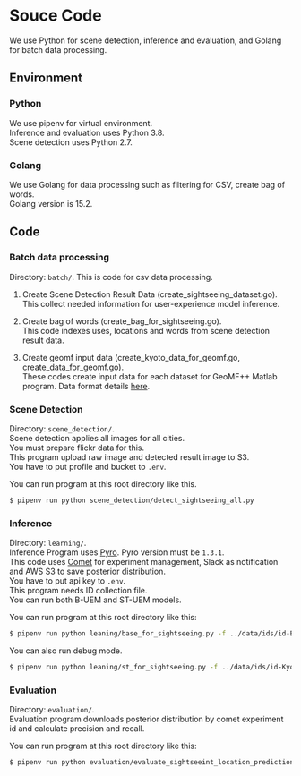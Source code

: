 # Souce Code
We use Python for scene detection, inference and evaluation, and Golang for batch data processing.  

## Environment
### Python
We use pipenv for virtual environment.  
Inference and evaluation uses Python 3.8.  
Scene detection uses Python 2.7.  

### Golang
We use Golang for data processing such as filtering for CSV, create bag of words.  
Golang version is 15.2. 

## Code
### Batch data processing
Directory: `batch/`. 
This is code for csv data processing.

1. Create Scene Detection Result Data (create_sightseeing_dataset.go).  
This collect needed information for user-experience model inference.

2. Create bag of words (create_bag_for_sightseeing.go).  
This code indexes uses, locations and words from scene detection result data.  

3. Create geomf input data (create_kyoto_data_for_geomf.go, create_data_for_geomf.go).  
These codes create input data for each dataset for GeoMF++ Matlab program.
Data format details [here](https://github.com/DefuLian/recsys#data-preprocessing).


### Scene Detection
Directory: `scene_detection/`.  
Scene detection applies all images for all cities.  
You must prepare flickr data for this.   
This program upload raw image and detected result image to S3.  
You have to put profile and bucket to `.env`.

You can run program at this root directory like this.
```sh
$ pipenv run python scene_detection/detect_sightseeing_all.py
```

### Inference
Directory: `learning/`.  
Inference Program uses [Pyro](https://github.com/pyro-ppl/pyro). 
Pyro version must be `1.3.1`.  
This code uses [Comet](https://www.comet.ml/site/) for experiment management, Slack as notification and AWS S3 to save posterior distribution.  
You have to put api key to `.env`.  
This program needs ID collection file.  
You can run both B-UEM and ST-UEM models.

You can run program at this root directory like this:
```sh
$ pipenv run python leaning/base_for_sightseeing.py -f ../data/ids/id-Edin.csv
```

You can also run debug mode.
```sh
$ pipenv run python leaning/st_for_sightseeing.py -f ../data/ids/id-Kyoto.csv --debug
```

### Evaluation
Directory: `evaluation/`.  
Evaluation program downloads posterior distribution by comet experiment id and calculate precision and recall.

You can run program at this root directory like this:
```sh
$ pipenv run python evaluation/evaluate_sightseeint_location_prediction.py
```
